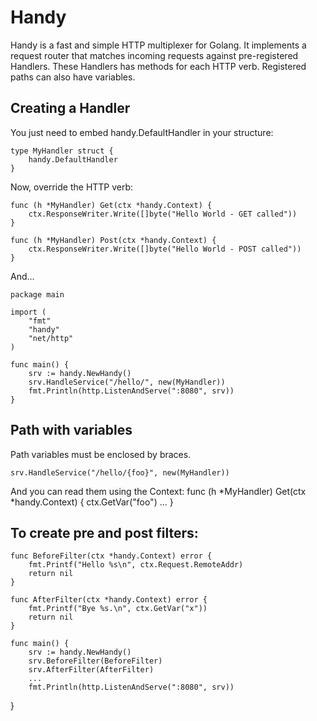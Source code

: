 Handy
==========================================

Handy is a fast and simple HTTP multiplexer for Golang. It implements a request
router that matches incoming requests against pre-registered Handlers. These
Handlers has methods for each HTTP verb. Registered paths can also have
variables.

## Creating a Handler
You just need to embed handy.DefaultHandler in your structure:

	type MyHandler struct {
		handy.DefaultHandler
	}

Now, override the HTTP verb:

	func (h *MyHandler) Get(ctx *handy.Context) {
		ctx.ResponseWriter.Write([]byte("Hello World - GET called"))
	}

	func (h *MyHandler) Post(ctx *handy.Context) {
		ctx.ResponseWriter.Write([]byte("Hello World - POST called"))
	}

And...

	package main

	import (
		"fmt"
		"handy"
		"net/http"
	)

	func main() {
		srv := handy.NewHandy()
		srv.HandleService("/hello/", new(MyHandler))
		fmt.Println(http.ListenAndServe(":8080", srv))
	}

## Path with variables
Path variables must be enclosed by braces.

	srv.HandleService("/hello/{foo}", new(MyHandler))

And you can read them using the Context:
	func (h *MyHandler) Get(ctx *handy.Context) {
		ctx.GetVar("foo")
		...
	}

## To create pre and post filters:
	func BeforeFilter(ctx *handy.Context) error {
		fmt.Printf("Hello %s\n", ctx.Request.RemoteAddr)
		return nil
	}

	func AfterFilter(ctx *handy.Context) error {
		fmt.Printf("Bye %s.\n", ctx.GetVar("x"))
		return nil
	}

	func main() {
		srv := handy.NewHandy()
		srv.BeforeFilter(BeforeFilter)
		srv.AfterFilter(AfterFilter)
		...
		fmt.Println(http.ListenAndServe(":8080", srv))
}
